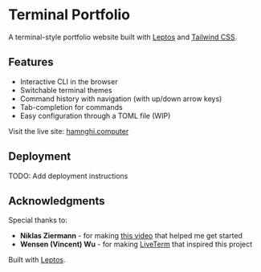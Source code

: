 # Terminal Portfolio

A terminal-style portfolio website built with [Leptos](https://leptos.dev/) and [Tailwind CSS](https://tailwindcss.com/).

## Features

- Interactive CLI in the browser
- Switchable terminal themes
- Command history with navigation (with up/down arrow keys)
- Tab-completion for commands
- Easy configuration through a TOML file (WIP)

Visit the live site: [hamnghi.computer](https://hamnghi.computer)

## Deployment

TODO: Add deployment instructions

## Acknowledgments

Special thanks to:
- **Niklas Ziermann** - for making [this video](https://www.youtube.com/watch?v=KCcU15nvFbI) that helped me get started
- **Wensen (Vincent) Wu** - for making [LiveTerm](https://github.com/Cveinnt/LiveTerm) that inspired this project

Built with [Leptos](https://leptos.dev/).
